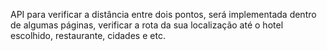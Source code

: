 API para verificar a distância entre dois pontos, será implementada dentro de algumas páginas, verificar a rota da sua localização até o hotel escolhido, restaurante, cidades e etc.

